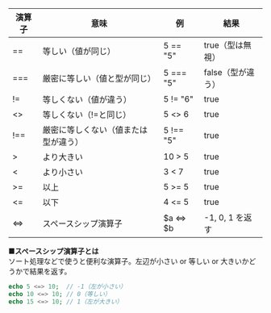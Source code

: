 |演算子|意味|例|結果|
|---|---|---|---|
|==|等しい（値が同じ）|5 == "5"|true（型は無視）|
|===|厳密に等しい（値と型が同じ）|5 === "5"|false（型が違う）|
|!=|等しくない（値が違う）|5 != "6"|true|
|<>|等しくない（!=と同じ）|5 <> 6|true|
|!==|厳密に等しくない（値または型が違う）|5 !== "5"|true|
|>|より大きい|10 > 5|true|
|<|より小さい|3 < 7|true|
|>=|以上|5 >= 5|true|
|<=|以下|4 <= 5|true|
|<=>|スペースシップ演算子|$a <=> $b|-1, 0, 1 を返す|
  
**■スペースシップ演算子とは**  
ソート処理などで使うと便利な演算子。左辺が小さい or 等しい or 大きいかどうかで結果を返す。
```php
echo 5 <=> 10;  // -1（左が小さい）
echo 10 <=> 10; // 0（等しい）
echo 15 <=> 10; // 1（左が大きい）
```
